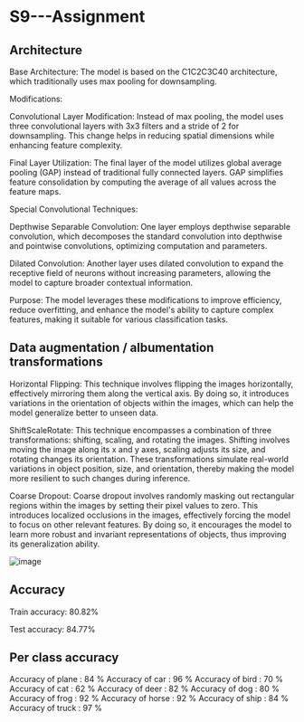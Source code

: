 # S9---Assignment

## Architecture

Base Architecture: The model is based on the C1C2C3C40 architecture, which traditionally uses max pooling for downsampling.

Modifications:

Convolutional Layer Modification: Instead of max pooling, the model uses three convolutional layers with 3x3 filters and a stride of 2 for downsampling. This change helps in reducing spatial dimensions while enhancing feature complexity.

Final Layer Utilization: The final layer of the model utilizes global average pooling (GAP) instead of traditional fully connected layers. GAP simplifies feature consolidation by computing the average of all values across the feature maps.

Special Convolutional Techniques:

Depthwise Separable Convolution: One layer employs depthwise separable convolution, which decomposes the standard convolution into depthwise and pointwise convolutions, optimizing computation and parameters.

Dilated Convolution: Another layer uses dilated convolution to expand the receptive field of neurons without increasing parameters, allowing the model to capture broader contextual information.

Purpose: The model leverages these modifications to improve efficiency, reduce overfitting, and enhance the model's ability to capture complex features, making it suitable for various classification tasks.

## Data augmentation / albumentation transformations

Horizontal Flipping: This technique involves flipping the images horizontally, effectively mirroring them along the vertical axis. By doing so, it introduces variations in the orientation of objects within the images, which can help the model generalize better to unseen data.

ShiftScaleRotate: This technique encompasses a combination of three transformations: shifting, scaling, and rotating the images. Shifting involves moving the image along its x and y axes, scaling adjusts its size, and rotating changes its orientation. These transformations simulate real-world variations in object position, size, and orientation, thereby making the model more resilient to such changes during inference.

Coarse Dropout: Coarse dropout involves randomly masking out rectangular regions within the images by setting their pixel values to zero. This introduces localized occlusions in the images, effectively forcing the model to focus on other relevant features. By doing so, it encourages the model to learn more robust and invariant representations of objects, thus improving its generalization ability.

![image](https://github.com/harikishanm96/S9---Assignment/assets/53985105/05cae4b1-10e2-451f-b0a0-90b0964dc1c2)

## Accuracy

Train accuracy: 80.82%

Test accuracy: 84.77%

## Per class accuracy

Accuracy of plane : 84 %
Accuracy of   car : 96 %
Accuracy of  bird : 70 %
Accuracy of   cat : 62 %
Accuracy of  deer : 82 %
Accuracy of   dog : 80 %
Accuracy of  frog : 92 %
Accuracy of horse : 92 %
Accuracy of  ship : 84 %
Accuracy of truck : 97 %
